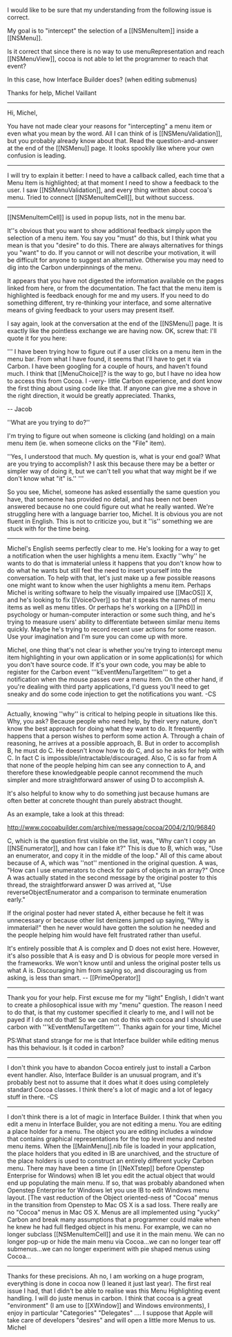 
I would like to be sure that my understanding from the following issue is correct.

My goal is to "intercept" the selection of a [[NSMenuItem]] inside a [[NSMenu]].

Is it correct that since there is no way to use menuRepresentation and reach [[NSMenuView]], cocoa is not able to let the programmer to reach that event?

In this case, how Interface Builder does? (when editing submenus)

Thanks for help,
Michel Vaillant

----

Hi, Michel,

You have not made clear your reasons for "intercepting" a menu item or even what you mean by the word. All I can think of is [[NSMenuValidation]], but you probably already know about that. Read the question-and-answer at the end of the [[NSMenu]] page. It looks spookily like where your own confusion is leading.

----

I will try to explain it better:
I need to have a callback called, each time that a Menu Item is highlighted; at that moment  I need to show a feedback to the user.
I saw [[NSMenuValidation]], and every thing written about cocoa's menu. Tried to connect [[NSMenuItemCell]], but without success.

----

[[NSMenuItemCell]] is used in popup lists, not in the menu bar.

It''s obvious that you want to show additional feedback simply upon the selection of a menu item. You say you "must" do this, but I think what you mean is that you "desire" to do this. There are always alternatives for things you "want" to do. If you cannot or will not describe your motivation, it will be difficult for anyone to suggest an alternative. Otherwise you may need to dig into the Carbon underpinnings of the menu. 

It appears that you have not digested the information available on the pages linked from here, or from the documentation. The fact that the menu item is highlighted is feedback enough for me and my users. If you need to do something different, try re-thinking your interface, and some alternative means of giving feedback to your users may present itself.

I say again, look at the conversation at the end of the [[NSMenu]] page. It is exactly like the pointless exchange we are having now. OK, screw that: I'll quote it for you here:

'''
I have been trying how to figure out if a user clicks on a menu item in the menu bar. From what I have found, it seems that I'll have to get it via Carbon. I have been googling for a couple of hours, and haven't found much. I think that [[MenuChoice]]? is the way to go, but I have no idea how to access this from Cocoa. I -very- little Carbon experience, and dont know the first thing about using code like that. If anyone can give me a shove in the right direction, it would be greatly appreciated. Thanks,

-- Jacob

''What are you trying to do?''

I'm trying to figure out when someone is clicking (and holding) on a main menu item (ie. when someone clicks on the "File" item).

''Yes, I understood that much. My question is, what is your end goal? What are you trying to accomplish? I ask this because there may be a better or simpler way of doing it, but we can't tell you what that way might be if we don't know what "it" is.''
'''

So you see, Michel, someone has asked essentially the same question you have, that someone has provided no detail, and has been not been answered because no one could figure out what he really wanted. We're struggling here with a language barrier too, Michel. It is obvious you are not fluent in English. This is not to criticize you, but it ''is'' something we are stuck with for the time being.

----

Michel's English seems perfectly clear to me. He's looking for a way to get a notification when the user highlights a menu item. Exactly ''why'' he wants to do that is immaterial unless it happens that you don't know how to do what he wants but still feel the need to insert yourself into the conversation. To help with that, let's just make up a few possible reasons one might want to know when the user highlights a menu item. Perhaps Michel is writing software to help the visually impaired use [[MacOS]] X, and he's looking to fix [[VoiceOver]] so that it speaks the names of menu items as well as menu titles. Or perhaps he's working on a [[PhD]] in psychology or human-computer interaction or some such thing, and he's trying to measure users' ability to differentiate between similar menu items quickly. Maybe he's trying to record recent user actions for some reason. Use your imagination and I'm sure you can come up with more.

Michel, one thing that's not clear is whether you're trying to intercept menu item highlighting in your own application or in some application(s) for which you don't have source code. If it's your own code, you may be able to register for the Carbon event '''kEventMenuTargetItem''' to get a notification when the mouse passes over a menu item. On the other hand, if you're dealing with third party applications, I'd guess you'll need to get sneaky and do some code injection to get the notifications you want. -CS

----

Actually, knowing ''why'' is critical to helping people in situations like this. Why, you ask? Because people who need help, by their very nature, don't know the best approach for doing what they want to do. It frequently happens that a person wishes to perform some action A. Through a chain of reasoning, he arrives at a possible approach, B. But in order to accomplish B, he must do C. He doesn't know how to do C, and so he asks for help with C. In fact C is impossible/intractable/discouraged. Also, C is so far from A that none of the people helping him can see any connection to A, and therefore these knowledgeable people cannot recommend the much simpler and more straightforward answer of using D to accomplish A.

It's also helpful to know why to do something just because humans are often better at concrete thought than purely abstract thought.

As an example, take a look at this thread:

http://www.cocoabuilder.com/archive/message/cocoa/2004/2/10/96840

C, which is the question first visible on the list, was, "Why can't I copy an [[NSEnumerator]], and how can I fake it?" This is due to B, which was, "Use an enumerator, and copy it in the middle of the loop." All of this came about because of A, which was ''not'' mentioned in the original question. A was, "How can I use enumerators to check for pairs of objects in an array?" Once A was actually stated in the second message by the original poster to this thread, the straightforward answer D was arrived at, "Use reverseObjectEnumerator and a comparison to terminate enumeration early."

If the original poster had never stated A, either because he felt it was unnecessary or because other list denizens jumped up saying, "Why is immaterial!" then he never would have gotten the solution he needed and the people helping him would have felt frustrated rather than useful.

It's entirely possible that A is complex and D does not exist here. However, it's also possible that A is easy and D is obvious for people more versed in the frameworks. We won't know until and unless the original poster tells us what A is. Discouraging him from saying so, and discouraging us from asking, is less than smart. -- [[PrimeOperator]]

----
Thank you for your help.
First excuse me for my "light" English, I didn't want to create a philosophical issue with my "menu" question. The reason I need to do that, is that my customer specified it clearly to me, and I will not be payed if I do not do that! So we can not do this with cocoa and I should use carbon with '''kEventMenuTargetItem'''. 
Thanks again for your time, 
Michel

PS:What stand strange for me is that Interface builder while editing menus has this behaviour. Is it coded in carbon?

----

I don't think you have to abandon Cocoa entirely just to install a Carbon event handler. Also, Interface Builder is an unusual program, and it's probably best not to assume that it does what it does using completely standard Cocoa classes. I think there's a lot of magic and a lot of legacy stuff in there. -CS

----

I don't think there is a lot of magic in Interface Builder.  I think that when you edit a menu in Interface Builder, you are not editing a menu.  You are editing a place holder for a menu.  The object you are editing includes a window that contains graphical representations for the top level menu and nested menu items.  When the [[MainMenu]].nib file is loaded in your application, the place holders that you edited in IB are unarchived, and the structure of the place holders is used to construct an entirely different yucky Carbon menu.  There may have been a time (in [[NeXTstep]] before Openstep Enterprise for Windows) when IB let you edit the actual object that would end up populating the main menu.  If so, that was probably abandoned when Openstep Enterprise for Windows let you use IB to edit Windows menu layout.  [The vast reduction of the Object oriented-ness of "Cocoa" menus in the transition from Openstep to Mac OS X is a sad loss.  There really are no "Cocoa" menus in Mac OS X.  Menus are all implemented using "yucky" Carbon and break many assumptions that a programmer could make when he knew he had full fledged object in his menu.  For example, we can no longer subclass [[NSMenuItemCell]] and use it in the main menu.  We can no longer pop-up or hide the main menu via Cocoa...we can no longer tear off submenus...we can no longer experiment with pie shaped menus using Cocoa...

----
Thanks for these precisions.
Ah no, I am working on a huge program, everything is done in cocoa now (I leaned it just last year). The first real issue I had, that I didn't be able to realise was this Menu Highlighting event handling. I will do juste menus in carbon. I think that cocoa is a great "environment" (I am use to [[XWindow]] and Windows environments), I enjoy in particular "Categories" "Delegates" .... I suppose that Apple will take care of developers "desires" and will open a little more Menus to us.
Michel